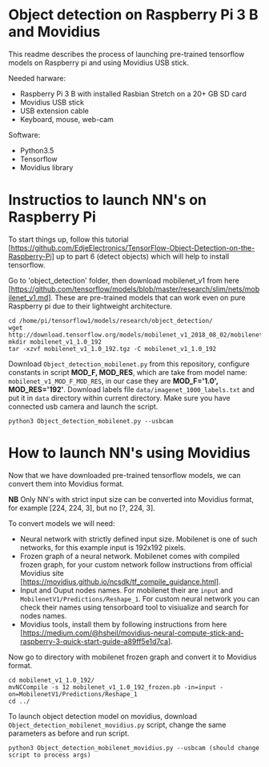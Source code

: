 # Object detection on Raspberry Pi 3 B and Movidius

This readme describes the process of launching pre-trained tensorflow models on Raspberry pi and using Movidius USB stick.

Needed harware:
* Raspberry Pi 3 B with installed Rasbian Stretch on a 20+ GB SD card
* Movidius USB stick
* USB extension cable
* Keyboard, mouse, web-cam

Software:
* Python3.5
* Tensorflow
* Movidius library

# Instructios to launch NN's on Raspberry Pi

To start things up, follow this tutorial [https://github.com/EdjeElectronics/TensorFlow-Object-Detection-on-the-Raspberry-Pi] up to part 6 (detect objects) which will help to install tensorflow.

Go to 'object_detection' folder, then download mobilenet_v1 from here [https://github.com/tensorflow/models/blob/master/research/slim/nets/mobilenet_v1.md]. These are pre-trained models that can work even on pure Raspberry pi due to their lightweight architecture. 

```
cd /home/pi/tensorflow1/models/research/object_detection/
wget http://download.tensorflow.org/models/mobilenet_v1_2018_08_02/mobilenet_v1_1.0_192.tgz
mkdir mobilenet_v1_1.0_192
tar -xzvf mobilenet_v1_1.0_192.tgz -C mobilenet_v1_1.0_192
```

Download `Object_detection_mobilenet.py` from this repository, configure constants in script **MOD_F, MOD_RES**, which are take from model name: `mobilenet_v1_MOD_F_MOD_RES`, in our case they are **MOD_F='1.0', MOD_RES='192'**. Download labels file `data/imagenet_1000_labels.txt` and put it in `data` directory within current directory. Make sure you have connected usb camera and launch the script.

```
python3 Object_detection_mobilenet.py --usbcam
```

# How to launch NN's using Movidius

Now that we have downloaded pre-trained tensorflow models, we can convert them into Movidius format.

**NB** Only NN's with strict input size can be converted into Movidius format, for example [224, 224, 3], but no [?, 224, 3]. 

To convert models we will need:
* Neural network with strictly defined input size. Mobilenet is one of such networks, for this example input is 192x192 pixels.
* Frozen graph of a neural network. Mobilenet comes with compiled frozen graph, for your custom network follow instructions from official Movidius site [https://movidius.github.io/ncsdk/tf_compile_guidance.html].
* Input and Ouput nodes names. For mobilenet their are `input` and `MobilenetV1/Predictions/Reshape_1`. For custom neural network you can check their names using tensorboard tool to visiualize and search for nodes names.
* Movidius tools, install them by following instructions from here [https://medium.com/@hsheil/movidius-neural-compute-stick-and-raspberry-3-quick-start-guide-a89ff5e1d7ca].

Now go to directory with mobilenet frozen graph and convert it to Movidius format.

```
cd mobilenet_v1_1.0_192/
mvNCCompile -s 12 mobilenet_v1_1.0_192_frozen.pb -in=input -on=MobilenetV1/Predictions/Reshape_1
cd ../
```

To launch object detection model on movidius, download `Object_detection_mobilenet_movidius.py` script, change the same parameters as before and run script.

```
python3 Object_detection_mobilenet_movidius.py --usbcam (should change script to process args)
```
